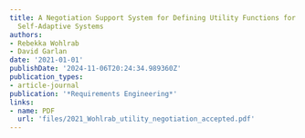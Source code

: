 ```yaml
---
title: A Negotiation Support System for Defining Utility Functions for Multi-Stakeholder
  Self-Adaptive Systems
authors:
- Rebekka Wohlrab
- David Garlan
date: '2021-01-01'
publishDate: '2024-11-06T20:24:34.989360Z'
publication_types:
- article-journal
publication: '*Requirements Engineering*'
links:
- name: PDF
  url: 'files/2021_Wohlrab_utility_negotiation_accepted.pdf'
---
```

